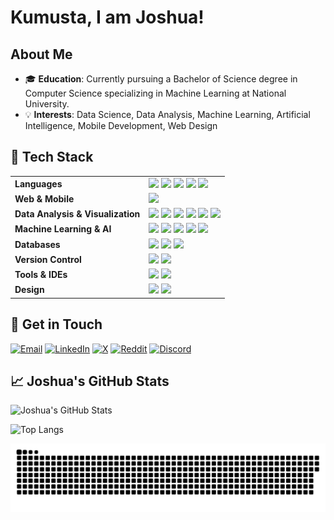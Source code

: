 # Kumusta, I am Joshua!

## About Me

- 🎓 **Education**: Currently pursuing a Bachelor of Science degree in Computer Science specializing in Machine Learning at National University.
- 💡 **Interests**: Data Science, Data Analysis, Machine Learning, Artificial Intelligence, Mobile Development, Web Design

## 🚀 Tech Stack

<table>
  <tr>
    <td><b>Languages</b></td>
    <td>
      <img src="https://img.shields.io/badge/-Python-3776AB?style=for-the-badge&logo=python&logoColor=white">
      <img src="https://img.shields.io/badge/-Java-FF4B00?style=for-the-badge&logo=java&logoColor=white">
      <img src="https://img.shields.io/badge/C++-004482?style=for-the-badge&logo=c%2B%2B&logoColor=white">
      <img src="https://img.shields.io/badge/Dart-00A8E1?style=for-the-badge&logo=Dart&logoColor=white">
      <img src="https://img.shields.io/badge/-R-276DC3?style=for-the-badge&logo=r&logoColor=white">
    </td>
  </tr>
  <tr>
    <td><b>Web & Mobile</b></td>
    <td>
      <img src="https://img.shields.io/badge/Flutter-0288D1?style=for-the-badge&logo=Flutter&logoColor=white">
    </td>
  </tr>
  <tr>
    <td><b>Data Analysis & Visualization</b></td>
    <td>
      <img src="https://img.shields.io/badge/-Excel-217346?style=for-the-badge&logo=microsoft-excel&logoColor=white">
      <img src="https://img.shields.io/badge/-Tableau-DAA520?style=for-the-badge&logo=tableau&logoColor=white">
      <img src="https://img.shields.io/badge/Pandas-130654?style=for-the-badge&logo=pandas&logoColor=white">
      <img src="https://img.shields.io/badge/NumPy-4D77CF?style=for-the-badge&logo=numpy&logoColor=white">
      <img src="https://img.shields.io/badge/Matplotlib-FFD43B?style=for-the-badge&logo=matplotlib&logoColor=black">
      <img src="https://img.shields.io/badge/Seaborn-9C27B0?style=for-the-badge&logo=python&logoColor=white">
    </td>
  </tr>
  <tr>
    <td><b>Machine Learning & AI</b></td>
    <td>
      <img src="https://img.shields.io/badge/scikit--learn-F7931E?style=for-the-badge&logo=scikit-learn&logoColor=white">
      <img src="https://img.shields.io/badge/PyTorch-EA4C2D?style=for-the-badge&logo=PyTorch&logoColor=white">
      <img src="https://img.shields.io/badge/TensorFlow-FF6F00?style=for-the-badge&logo=TensorFlow&logoColor=white">
      <img src="https://img.shields.io/badge/YOLO-00FF7F?style=for-the-badge&logo=opencv&logoColor=white">
      <img src="https://img.shields.io/badge/BeautifulSoup-5A5A5A?style=for-the-badge&logo=python&logoColor=white">
    </td>
  </tr>
  <tr>
    <td><b>Databases</b></td>
    <td>
      <img src="https://img.shields.io/badge/-MySQL-00758F?style=for-the-badge&logo=mysql&logoColor=white">
      <img src="https://img.shields.io/badge/-SQLite-003B57?style=for-the-badge&logo=sqlite&logoColor=white">
      <img src="https://img.shields.io/badge/-PostgreSQL-336791?style=for-the-badge&logo=postgresql&logoColor=white">
    </td>
  </tr>
  <tr>
    <td><b>Version Control</b></td>
    <td>
      <img src="https://img.shields.io/badge/Git-F1502F?style=for-the-badge&logo=Git&logoColor=white">
      <img src="https://img.shields.io/badge/GitHub-181717?style=for-the-badge&logo=GitHub&logoColor=white">
    </td>
  </tr>
  <tr>
    <td><b>Tools & IDEs</b></td>
    <td>
      <img src="https://img.shields.io/badge/VS%20Code-007ACC?style=for-the-badge&logo=Visual%20Studio%20Code&logoColor=white">
      <img src="https://img.shields.io/badge/Colab-FFCB2B.svg?style=for-the-badge&logo=googlecolab&logoColor=black">
    </td>
  </tr>
  <tr>
    <td><b>Design</b></td>
    <td>
      <img src="https://img.shields.io/badge/-Figma-8E44AD?style=for-the-badge&logo=Figma&logoColor=white">
      <img src="https://img.shields.io/badge/-Canva-00BFAE?style=for-the-badge&logo=Canva&logoColor=white">
    </td>
  </tr>
</table>





## 📩 Get in Touch

[![Email](https://img.shields.io/badge/Email-madlangbayanjoshua.work@gmail.com-red?style=flat-square&logo=gmail)](mailto:madlangbayanjoshua.work@gmail.com)
[![LinkedIn](https://img.shields.io/badge/LinkedIn-joshuamanuel14-blue?style=flat-square&logo=linkedin)](https://linkedin.com/in/joshuamanuel14)
[![X](https://img.shields.io/badge/X-__joshuamanuelm-black?style=flat-square&logo=x&logoColor=white)](https://x.com/_joshuamanuelm)
[![Reddit](https://img.shields.io/badge/Reddit-Ok_Bridge_6669-FF4500?style=flat-square&logo=reddit)](https://www.reddit.com/user/Ok_Bridge_6669/)
[![Discord](https://img.shields.io/badge/Discord-owaaa14-5865F2?style=flat-square&logo=discord)](https://discord.com/users/YourUserID)


## 📈 Joshua's GitHub Stats

![Joshua's GitHub Stats](https://github-readme-stats.vercel.app/api?username=madlangbayanjp&show_icons=true&theme=github_dark)

![Top Langs](https://github-readme-stats.vercel.app/api/top-langs/?username=madlangbayanjp&layout=compact&theme=github_dark)

![snake gif](https://raw.githubusercontent.com/madlangbayanjp/madlangbayanjp/main/dist/snake.svg)


